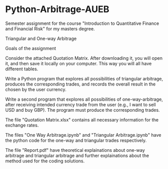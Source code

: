 # Python-Arbitrage-AUEB
Semester assignment for the course "Introduction to Quantitative Finance and Financial Risk" for my masters degree.



Triangular and One-way Arbitrage


Goals of the assignment 

Consider the attached Quotation Matrix. 
After downloading it, you will open it, and then save it locally on your computer. 
This way you will all have different tables.

Write a Python program that explores all possibilities of triangular arbitrage, produces the corresponding trades,
and records the overall result in the chosen by the user currency.

Write a second program that explores all possibilities of one-way-arbitrage, after receiving intended currency trade from the user (e.g., I want to sell USD and buy GBP). 
The program must produce the corresponding trades.




The file "Quotation Matrix.xlsx" contains all necessary information for the exchange rates.

The files "One Way Arbitrage.ipynb" and "Triangular Arbitrage.ipynb" have the python code for the one-way and triangular trades respectively.

The file "Report.pdf" have theoretical explainations about one-way arbitrage and triangular arbitrage and further explainations about the method used for the coding solutions. 
